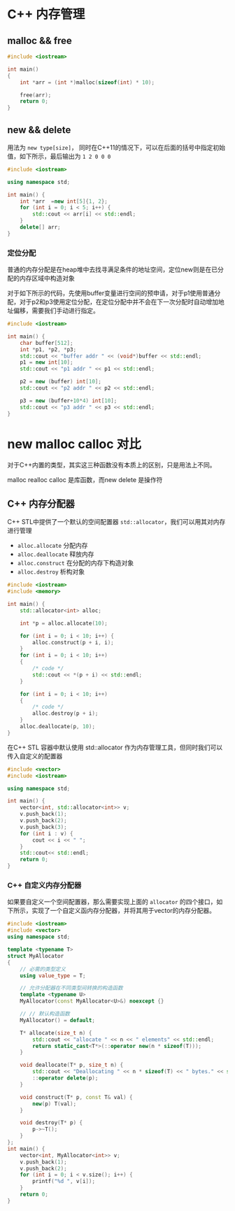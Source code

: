 # C++ 内存管理



## malloc && free

```cpp
#include <iostream>

int main()
{
    int *arr = (int *)malloc(sizeof(int) * 10);

    free(arr);
    return 0;
}
```

## new && delete

用法为 `new type[size]`， 同时在C++11的情况下，可以在后面的括号中指定初始值，如下所示，最后输出为 `1 2 0 0 0`

```cpp
#include <iostream>

using namespace std;

int main() {
    int *arr  =new int[5]{1, 2};
    for (int i = 0; i < 5; i++) {
        std::cout << arr[i] << std::endl;
    }
    delete[] arr;
}
```
### 定位分配

普通的内存分配是在heap堆中去找寻满足条件的地址空间，定位new则是在已分配的内存区域中构造对象

对于如下所示的代码，先使用buffer变量进行空间的预申请，对于p1使用普通分配，对于p2和p3使用定位分配，在定位分配中并不会在下一次分配时自动增加地址偏移，需要我们手动进行指定。

```cpp
#include <iostream>

int main() {
    char buffer[512];
    int *p1, *p2, *p3;
    std::cout << "buffer addr " << (void*)buffer << std::endl;
    p1 = new int[10];
    std::cout << "p1 addr " << p1 << std::endl;

    p2 = new (buffer) int[10];
    std::cout << "p2 addr " << p2 << std::endl;

    p3 = new (buffer+10*4) int[10];
    std::cout << "p3 addr " << p3 << std::endl;
}
```

# new malloc calloc 对比

对于C++内置的类型，其实这三种函数没有本质上的区别，只是用法上不同。

malloc realloc calloc 是库函数，而new delete 是操作符

## C++ 内存分配器

C++ STL中提供了一个默认的空间配置器 `std::allocator`，我们可以用其对内存进行管理

- `alloc.allocate` 分配内存
- `alloc.deallocate` 释放内存
- `alloc.construct` 在分配的内存下构造对象
- `alloc.destroy` 析构对象

```cpp
#include <iostream>
#include <memory>

int main() {
    std::allocator<int> alloc;

    int *p = alloc.allocate(10);

    for (int i = 0; i < 10; i++) {
        alloc.construct(p + i, i);
    }
    for (int i = 0; i < 10; i++)
    {
        /* code */
        std::cout << *(p + i) << std::endl;
    }

    for (int i = 0; i < 10; i++)
    {
        /* code */
        alloc.destroy(p + i);
    }
    alloc.deallocate(p, 10);
}
```

在C++ STL 容器中默认使用 std::allocator 作为内存管理工具，但同时我们可以传入自定义的配置器

```cpp
#include <vector>
#include <iostream>

using namespace std;

int main() {
    vector<int, std::allocator<int>> v;
    v.push_back(1);
    v.push_back(2);
    v.push_back(3);
    for (int i : v) {
        cout << i << " ";
    }
    std::cout<< std::endl;
    return 0;
}
```

### C++ 自定义内存分配器

如果要自定义一个空间配置器，那么需要实现上面的 `allocator` 的四个接口，如下所示，实现了一个自定义函内存分配器，并将其用于vector的内存分配器。

```cpp
#include <iostream>
#include <vector>
using namespace std;

template <typename T>
struct MyAllocator
{
    // 必需的类型定义
    using value_type = T;

    // 允许分配器在不同类型间转换的构造函数
    template <typename U>
    MyAllocator(const MyAllocator<U>&) noexcept {}

    // // 默认构造函数
    MyAllocator() = default;

    T* allocate(size_t n) {
        std::cout << "allocate " << n << " elements" << std::endl;
        return static_cast<T*>(::operator new(n * sizeof(T)));
    }

    void deallocate(T* p, size_t n) {
        std::cout << "Deallocating " << n * sizeof(T) << " bytes." << std::endl;
        ::operator delete(p);
    }

    void construct(T* p, const T& val) {
        new(p) T(val);
    }

    void destroy(T* p) {
        p->~T();
    }
};
int main() {
    vector<int, MyAllocator<int>> v;
    v.push_back(1);
    v.push_back(2);
    for (int i = 0; i < v.size(); i++) {
        printf("%d ", v[i]);
    }
    return 0;
}
```